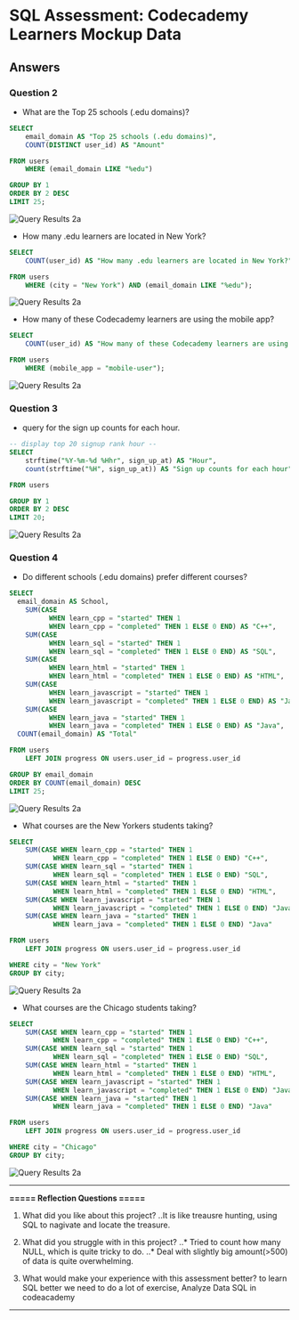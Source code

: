 # SQL Assessment: Codecademy Learners Mockup Data
  
## Answers

### Question 2
* What are the Top 25 schools (.edu domains)?
```SQL
SELECT 
	email_domain AS "Top 25 schools (.edu domains)", 
	COUNT(DISTINCT user_id) AS "Amount"

FROM users
	WHERE (email_domain LIKE "%edu")

GROUP BY 1
ORDER BY 2 DESC
LIMIT 25;
```

![Query Results 2a](https://raw.githubusercontent.com/boonkeong1714/SQL_Assessment/main/2a.jpg)

* How many .edu learners are located in New York?

```SQL
SELECT 
	COUNT(user_id) AS "How many .edu learners are located in New York?"

FROM users
	WHERE (city = "New York") AND (email_domain LIKE "%edu");
```

![Query Results 2a](https://raw.githubusercontent.com/boonkeong1714/SQL_Assessment/main/2b.jpg)


* How many of these Codecademy learners are using the mobile app?

```SQL
SELECT 
	COUNT(user_id) AS "How many of these Codecademy learners are using the mobile app?"

FROM users
	WHERE (mobile_app = "mobile-user");
```

![Query Results 2a](https://raw.githubusercontent.com/boonkeong1714/SQL_Assessment/main/2c.jpg)

### Question 3
* query for the sign up counts for each hour.

```SQL
-- display top 20 signup rank hour --
SELECT 
	strftime("%Y-%m-%d %Hhr", sign_up_at) AS "Hour",
   	count(strftime("%H", sign_up_at)) AS "Sign up counts for each hour"

FROM users

GROUP BY 1
ORDER BY 2 DESC
LIMIT 20;
```

![Query Results 2a](https://raw.githubusercontent.com/boonkeong1714/SQL_Assessment/main/3.jpg)


### Question 4
* Do different schools (.edu domains) prefer different courses?

```SQL
SELECT 
  email_domain AS School,
	SUM(CASE 
          WHEN learn_cpp = "started" THEN 1 
          WHEN learn_cpp = "completed" THEN 1 ELSE 0 END) AS "C++",
	SUM(CASE 
          WHEN learn_sql = "started" THEN 1 
          WHEN learn_sql = "completed" THEN 1 ELSE 0 END) AS "SQL",
	SUM(CASE 
          WHEN learn_html = "started" THEN 1 
          WHEN learn_html = "completed" THEN 1 ELSE 0 END) AS "HTML",
	SUM(CASE 
          WHEN learn_javascript = "started" THEN 1 
          WHEN learn_javascript = "completed" THEN 1 ELSE 0 END) AS "JavaScript",
	SUM(CASE 
          WHEN learn_java = "started" THEN 1 
          WHEN learn_java = "completed" THEN 1 ELSE 0 END) AS "Java",
  COUNT(email_domain) AS "Total"

FROM users 
	LEFT JOIN progress ON users.user_id = progress.user_id

GROUP BY email_domain
ORDER BY COUNT(email_domain) DESC
LIMIT 25;
```

![Query Results 2a](https://raw.githubusercontent.com/boonkeong1714/SQL_Assessment/main/4a.jpg)

* What courses are the New Yorkers students taking?

```SQL
SELECT 
	SUM(CASE WHEN learn_cpp = "started" THEN 1 
           WHEN learn_cpp = "completed" THEN 1 ELSE 0 END) "C++",
	SUM(CASE WHEN learn_sql = "started" THEN 1 
           WHEN learn_sql = "completed" THEN 1 ELSE 0 END) "SQL",
	SUM(CASE WHEN learn_html = "started" THEN 1 
           WHEN learn_html = "completed" THEN 1 ELSE 0 END) "HTML",
	SUM(CASE WHEN learn_javascript = "started" THEN 1 
           WHEN learn_javascript = "completed" THEN 1 ELSE 0 END) "JavaScript",
	SUM(CASE WHEN learn_java = "started" THEN 1 
           WHEN learn_java = "completed" THEN 1 ELSE 0 END) "Java"

FROM users 
	LEFT JOIN progress ON users.user_id = progress.user_id

WHERE city = "New York"
GROUP BY city;
```

![Query Results 2a](https://raw.githubusercontent.com/boonkeong1714/SQL_Assessment/main/4b.jpg)

* What courses are the Chicago students taking?

```SQL
SELECT 
	SUM(CASE WHEN learn_cpp = "started" THEN 1 
           WHEN learn_cpp = "completed" THEN 1 ELSE 0 END) "C++",
	SUM(CASE WHEN learn_sql = "started" THEN 1 
           WHEN learn_sql = "completed" THEN 1 ELSE 0 END) "SQL",
	SUM(CASE WHEN learn_html = "started" THEN 1 
           WHEN learn_html = "completed" THEN 1 ELSE 0 END) "HTML",
	SUM(CASE WHEN learn_javascript = "started" THEN 1 
           WHEN learn_javascript = "completed" THEN 1 ELSE 0 END) "JavaScript",
	SUM(CASE WHEN learn_java = "started" THEN 1 
           WHEN learn_java = "completed" THEN 1 ELSE 0 END) "Java"

FROM users 
	LEFT JOIN progress ON users.user_id = progress.user_id

WHERE city = "Chicago"
GROUP BY city;
```

![Query Results 2a](https://raw.githubusercontent.com/boonkeong1714/SQL_Assessment/main/4c.jpg)

-----

**===== Reflection Questions =====**  

1. What did you like about this project?
..It is like treausre hunting, using SQL to nagivate and locate the treasure.

2. What did you struggle with in this project?
..* Tried to count how many NULL, which is quite tricky to do.
..* Deal with slightly big amount(>500) of data is quite overwhelming.

3. What would make your experience with this assessment better?
to learn SQL better we need to do a lot of exercise,
Analyze Data SQL in codeacademy


-----

